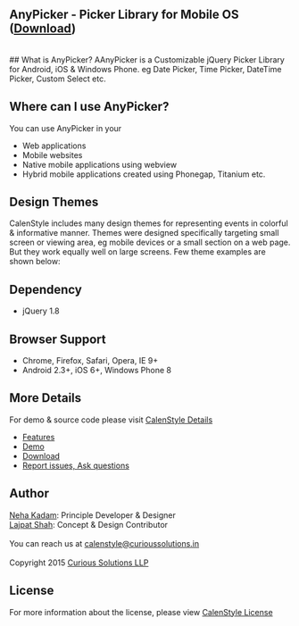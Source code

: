 ## AnyPicker - Picker Library for Mobile OS ([Download](https://curioussolutions/apps/anypicker/ "Download AnyPicker"))
<br/>
## What is AnyPicker?
AAnyPicker is a Customizable jQuery Picker Library for Android, iOS & Windows Phone. eg Date Picker, Time Picker, DateTime Picker, Custom Select etc.  
 
## Where can I use AnyPicker?
You can use AnyPicker in your 
- Web applications
- Mobile websites
- Native mobile applications using webview
- Hybrid mobile applications created using Phonegap, Titanium etc.

## Design Themes 
CalenStyle includes many design themes for representing events in colorful & informative manner. Themes were designed specifically targeting small screen or viewing area, eg mobile devices or a small section on a web page. But they work equally well on large screens. Few theme examples are shown below:

## Dependency
- jQuery 1.8

## Browser Support
- Chrome, Firefox, Safari, Opera, IE 9+
- Android 2.3+, iOS 6+, Windows Phone 8

## More Details
For demo & source code please visit [CalenStyle Details](https://curioussolutions/apps/calenstyle/ "CalenStyle Library Details")
- [Features](https://curioussolutions/apps/calenstyle/ "CalenStyle Features")
- [Demo](https://curioussolutions/apps/calenstyle/ "CalenStyle Demo")
- [Download](https://curioussolutions/apps/calenstyle/ "Download CalenStyle")
- [Report issues, Ask questions](https://github.com/CuriousSolutions/CalenStyle/issues "Report Issues")


## Author
[Neha Kadam](https://github.com/nehakadam): Principle Developer & Designer <br/> 
[Lajpat Shah](https://github.com/lajpatshah): Concept & Design Contributor
<br/> <br/> 
You can reach us at [calenstyle@curioussolutions.in](mailto:calenstyle@curioussolutions.in) <br/> <br/> 
Copyright 2015 [Curious Solutions LLP](https://github.com/CuriousSolutions)

## License
For more information about the license, please view [CalenStyle License](https://curioussolutions/apps/calenstyle/ "CalenStyle License")